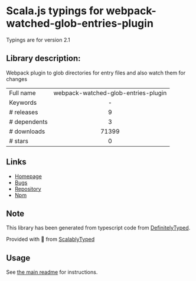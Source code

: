 
# Scala.js typings for webpack-watched-glob-entries-plugin

Typings are for version 2.1

## Library description:
Webpack plugin to glob directories for entry files and also watch them for changes

|                    |                 |
| ------------------ | :-------------: |
| Full name          | webpack-watched-glob-entries-plugin |
| Keywords           | - |
| # releases         | 9 |
| # dependents       | 3 |
| # downloads        | 71399 |
| # stars            | 0 |

## Links
- [Homepage](https://github.com/Milanzor/webpack-watched-glob-entries-plugin#readme)
- [Bugs](https://github.com/Milanzor/webpack-watched-glob-entries-plugin/issues)
- [Repository](https://github.com/Milanzor/webpack-watched-glob-entries-plugin)
- [Npm](https://www.npmjs.com/package/webpack-watched-glob-entries-plugin)
    


## Note
This library has been generated from typescript code from [DefinitelyTyped](https://definitelytyped.org).

Provided with :purple_heart: from [ScalablyTyped](https://github.com/oyvindberg/ScalablyTyped)

## Usage
See [the main readme](../../readme.md) for instructions.


